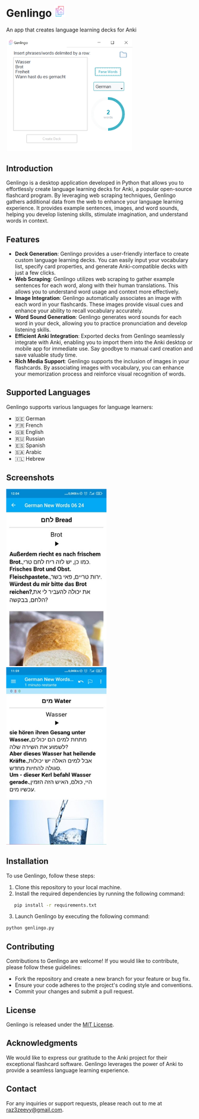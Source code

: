# Genlingo <img src="lib/assets/icon.png" alt="Genlingo Logo" width="30">
An app that creates language learning decks for Anki

<img src="lib/assets/readme_1.jpg" width="340">

## Introduction
Genlingo is a desktop application developed in Python that allows you to effortlessly create language learning decks for Anki, a popular open-source flashcard program. By leveraging web scraping techniques, Genlingo gathers additional data from the web to enhance your language learning experience. It provides example sentences, images, and word sounds, helping you develop listening skills, stimulate imagination, and understand words in context.

## Features
- **Deck Generation**: Genlingo provides a user-friendly interface to create custom language learning decks. You can easily input your vocabulary list, specify card properties, and generate Anki-compatible decks with just a few clicks.
- **Web Scraping**: Genlingo utilizes web scraping to gather example sentences for each word, along with their human translations. This allows you to understand word usage and context more effectively.
- **Image Integration**: Genlingo automatically associates an image with each word in your flashcards. These images provide visual cues and enhance your ability to recall vocabulary accurately.
- **Word Sound Generation**: Genlingo generates word sounds for each word in your deck, allowing you to practice pronunciation and develop listening skills.
- **Efficient Anki Integration**: Exported decks from Genlingo seamlessly integrate with Anki, enabling you to import them into the Anki desktop or mobile app for immediate use. Say goodbye to manual card creation and save valuable study time.
- **Rich Media Support**: Genlingo supports the inclusion of images in your flashcards. By associating images with vocabulary, you can enhance your memorization process and reinforce visual recognition of words.

## Supported Languages

Genlingo supports various languages for language learners:
- :de: German
- :fr: French
- :gb: English
- :ru: Russian
- :es: Spanish
- :saudi_arabia: Arabic
- :israel: Hebrew

## Screenshots
<img src="lib/assets/back-bread.jpg" width="270"> <img src="lib/assets/back-water.jpg" width="270">

## Installation
To use Genlingo, follow these steps:

1. Clone this repository to your local machine.
2. Install the required dependencies by running the following command:
```bash
   pip install -r requirements.txt
```
3. Launch Genlingo by executing the following command:
```bash
python genlingo.py
```

## Contributing
Contributions to Genlingo are welcome! If you would like to contribute, please follow these guidelines:
- Fork the repository and create a new branch for your feature or bug fix.
- Ensure your code adheres to the project's coding style and conventions.
- Commit your changes and submit a pull request.

## License
Genlingo is released under the [MIT License](LICENSE).

## Acknowledgments
We would like to express our gratitude to the Anki project for their exceptional flashcard software. Genlingo leverages the power of Anki to provide a seamless language learning experience.

## Contact
For any inquiries or support requests, please reach out to me at [raz3zeevy@gmail.com](mailto:raz3zeevy@gmail.com).


